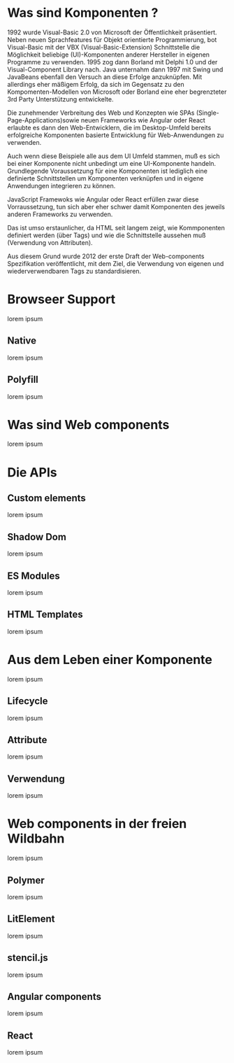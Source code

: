 # Was sind Komponenten ?

1992 wurde Visual-Basic 2.0 von Microsoft der Öffentlichkeit präsentiert. Neben neuen Sprachfeatures für Objekt orientierte Programmierung, bot Visual-Basic  mit der VBX (Visual-Basic-Extension) Schnittstelle die Möglichkeit beliebige (UI)-Komponenten anderer Hersteller in eigenen Programme zu verwenden. 1995 zog dann Borland mit Delphi 1.0 und der Visual-Component Library nach. Java unternahm dann 1997 mit Swing und JavaBeans ebenfall den Versuch an diese Erfolge anzuknüpfen. Mit allerdings eher mäßigem Erfolg, da sich im Gegensatz zu den Kompomenten-Modellen von Microsoft oder Borland eine eher begrenzteter 3rd Party Unterstützung entwickelte. 

Die zunehmender Verbreitung des Web und Konzepten wie SPAs (Single-Page-Applications)sowie neuen Frameworks wie Angular oder React erlaubte es dann den Web-Entwicklern, die im Desktop-Umfeld bereits erfolgreiche Komponenten basierte Entwicklung für Web-Anwendungen zu verwenden.

Auch wenn diese Beispiele alle aus dem UI Umfeld stammen, muß es sich bei einer Komponente nicht unbedingt um eine UI-Komponente handeln. Grundlegende Voraussetzung für eine Komponenten ist lediglich eine definierte Schnittstellen um Komponenten verknüpfen und in eigene Anwendungen integrieren zu können. 

JavaScript Framewoks wie Angular oder React erfüllen zwar diese Vorraussetzung, tun sich aber eher schwer damit Komponenten des jeweils anderen Frameworks zu verwenden.

Das ist umso erstaunlicher, da HTML seit langem zeigt, wie Kommponenten definiert werden (über Tags) und wie die Schnittstelle aussehen muß (Verwendung von Attributen).

Aus diesem Grund wurde 2012 der erste Draft der Web-components Spezifikation veröffentlicht, mit dem Ziel, die Verwendung von eigenen und wiederverwendbaren Tags zu standardisieren.

# Browseer Support

lorem ipsum

## Native

lorem ipsum

## Polyfill

lorem ipsum

# Was sind Web components

lorem ipsum

# Die APIs

## Custom elements

lorem ipsum

## Shadow Dom

lorem ipsum

## ES Modules

lorem ipsum

## HTML Templates

lorem ipsum

# Aus dem Leben einer Komponente

lorem ipsum

## Lifecycle

lorem ipsum

## Attribute

lorem ipsum

## Verwendung

lorem ipsum

# Web components in der freien Wildbahn

lorem ipsum

## Polymer

lorem ipsum

## LitElement

lorem ipsum

## stencil.js

lorem ipsum

## Angular components

lorem ipsum

## React

lorem ipsum



